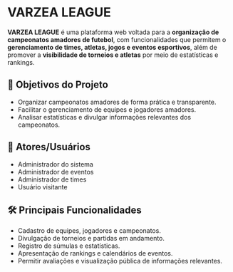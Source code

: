 # VARZEA LEAGUE

**VARZEA LEAGUE** é uma plataforma web voltada para a **organização de campeonatos amadores de futebol**, com funcionalidades que permitem o **gerenciamento de times, atletas, jogos e eventos esportivos**, além de promover a **visibilidade de torneios e atletas** por meio de estatísticas e rankings.

## 📌 Objetivos do Projeto

- Organizar campeonatos amadores de forma prática e transparente.
- Facilitar o gerenciamento de equipes e jogadores amadores.
- Analisar estatísticas e divulgar informações relevantes dos campeonatos.

## 👥 Atores/Usuários

- Administrador do sistema
- Administrador de eventos
- Administrador de times
- Usuário visitante

## 🛠️ Principais Funcionalidades

- Cadastro de equipes, jogadores e campeonatos.
- Divulgação de torneios e partidas em andamento.
- Registro de súmulas e estatísticas.
- Apresentação de rankings e calendários de eventos.
- Permitir avaliações e visualização pública de informações relevantes.
